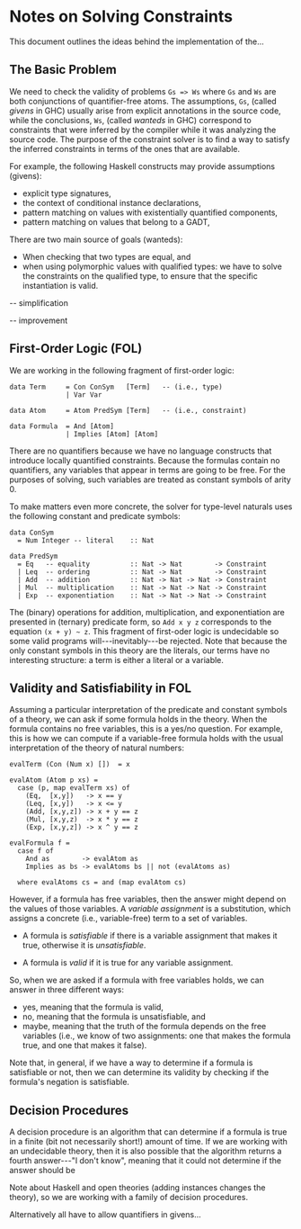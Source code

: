 Notes on Solving Constraints
============================

This document outlines the ideas behind the implementation of the...


The Basic Problem
-----------------

We need to check the validity of problems `Gs => Ws` where `Gs` and `Ws`
are both conjunctions of quantifier-free atoms.  The assumptions, `Gs`,
(called _givens_ in GHC) usually arise from explicit annotations in the
source code, while the conclusions, `Ws`, (called _wanteds_ in GHC)
correspond to constraints that were inferred by the compiler while it
was analyzing the source code.  The purpose of the constraint solver is
to find a way to satisfy the inferred constraints in terms of the ones
that are available.

For example, the following Haskell constructs may provide assumptions
(givens):

  * explicit type signatures,
  * the context of conditional instance declarations,
  * pattern matching on values with existentially quantified components,
  * pattern matching on values that belong to a GADT,

There are two main source of goals (wanteds):

  * When checking that two types are equal, and
  * when using polymorphic values with qualified types: we have to
    solve the constraints on the qualified type, to ensure that the
    specific instantiation is valid.


-- simplification

-- improvement



First-Order Logic (FOL)
-----------------------

We are working in the following fragment of first-order logic:

    data Term     = Con ConSym   [Term]   -- (i.e., type)
                  | Var Var

    data Atom     = Atom PredSym [Term]   -- (i.e., constraint)

    data Formula  = And [Atom]
                  | Implies [Atom] [Atom]

There are no quantifiers because we have no language constructs that
introduce locally quantified constraints.  Because the formulas contain
no quantifiers, any variables that appear in terms are going to be free.
For the purposes of solving, such variables are treated as constant
symbols of arity 0.

To make matters even more concrete, the solver for type-level naturals
uses the following constant and predicate symbols:

    data ConSym
      = Num Integer -- literal    :: Nat

    data PredSym
      = Eq   -- equality          :: Nat -> Nat        -> Constraint
      | Leq  -- ordering          :: Nat -> Nat        -> Constraint
      | Add  -- addition          :: Nat -> Nat -> Nat -> Constraint
      | Mul  -- multiplication    :: Nat -> Nat -> Nat -> Constraint
      | Exp  -- exponentiation    :: Nat -> Nat -> Nat -> Constraint

The (binary) operations for addition, multiplication, and exponentiation
are presented in (ternary) predicate form, so `Add x y z` corresponds to
the equation `(x + y) ~ z`.  This fragment of first-oder logic is
undecidable so some valid programs will---inevitably---be rejected.
Note that because the only constant symbols in this theory are the
literals, our terms have no interesting structure: a term is either
a literal or a variable.


Validity and Satisfiability in FOL
----------------------------------

Assuming a particular interpretation of the predicate and constant
symbols of a theory, we can ask if some formula holds in the theory.
When the formula contains no free variables, this is a yes/no question.
For example, this is how we can compute if a variable-free formula holds
with the usual interpretation of the theory of natural numbers:

    evalTerm (Con (Num x) [])  = x

    evalAtom (Atom p xs) =
      case (p, map evalTerm xs) of
        (Eq,  [x,y])   -> x == y
        (Leq, [x,y])   -> x <= y
        (Add, [x,y,z]) -> x + y == z
        (Mul, [x,y,z)  -> x * y == z
        (Exp, [x,y,z]) -> x ^ y == z

    evalFormula f =
      case f of
        And as        -> evalAtom as
        Implies as bs -> evalAtoms bs || not (evalAtoms as)

      where evalAtoms cs = and (map evalAtom cs)


However, if a formula has free variables, then the answer might depend
on the values of those variables.  A _variable assignment_ is a
substitution, which assigns a concrete (i.e., variable-free) term to a
set of variables.

  * A formula is _satisfiable_ if there is a variable assignment that
    makes it true, otherwise it is _unsatisfiable_.

  * A formula is _valid_ if it is true for any variable assignment.

So, when we are asked if a formula with free variables holds, we can
answer in three different ways:

  * yes,   meaning that the formula is valid,
  * no,    meaning that the formula is unsatisfiable, and
  * maybe, meaning that the truth of the formula depends on the free
           variables (i.e., we know of two assignments: one that makes
           the formula true, and one that makes it false).

Note that, in general, if we have a way to determine if a formula is
satisfiable or not, then we can determine its validity by checking if
the formula's negation is satisfiable.


Decision Procedures
-------------------

A decision procedure is an algorithm that can determine if a formula is
true in a finite (bit not necessarily short!) amount of time.  If we are
working with an undecidable theory, then it is also possible that the
algorithm returns a fourth answer---"I don't know", meaning that
it could not determine if the answer should be 

Note about Haskell and open theories (adding instances changes the
theory), so we are working with a family of decision procedures.

Alternatively all have to allow quantifiers in givens...




